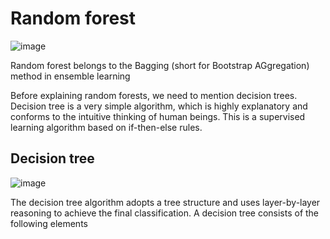 # Random forest
![image](https://user-images.githubusercontent.com/97000341/167240100-e08912b1-5688-4c0e-9882-bc218ddae172.png)

Random forest belongs to the Bagging (short for Bootstrap AGgregation) method in ensemble learning

Before explaining random forests, we need to mention decision trees. Decision tree is a very simple algorithm, which is highly explanatory and conforms to the intuitive thinking of human beings. This is a supervised learning algorithm based on if-then-else rules.

## Decision tree
![image](https://user-images.githubusercontent.com/97000341/167240156-e4dbbea9-76bd-4729-a2b6-93f2b1620d8e.png)

The decision tree algorithm adopts a tree structure and uses layer-by-layer reasoning to achieve the final classification. A decision tree consists of the following elements
